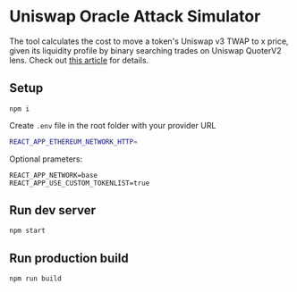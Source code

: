 # Uniswap Oracle Attack Simulator
The tool calculates the cost to move a token's Uniswap v3 TWAP to x price, given its liquidity profile by binary searching trades on Uniswap QuoterV2 lens.
Check out [this article](https://medium.com/eulerfinance/uniswap-oracle-attack-simulator-42d18adf65af) for details.

## Setup

    npm i

Create `.env` file in the root folder with your provider URL

```bash
REACT_APP_ETHEREUM_NETWORK_HTTP=
```

Optional prameters:

```
REACT_APP_NETWORK=base
REACT_APP_USE_CUSTOM_TOKENLIST=true
```

## Run dev server

    npm start

## Run production build

    npm run build